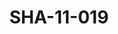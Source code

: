 ---
pid: SHA-11-019
title: SHA-11-019
language: en
original_label: 
rights: Sharhabil Ahmed
location_of_original: Sharhabil Ahmed
photographer_or_studio: 
scanned_from: photograph 11.6 by 17.7
_date: '1966'
location: Ethiopia, Addis Ababa
description: Carriage of Haile Selassie
additional_notes: 
permission_display: 'yes'
on_server: 'no'
on_website: 'no'
permalink: /photopages/en/SHA-11-019.html
layout: photo-page
---